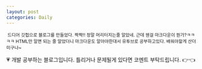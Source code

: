 ```yaml
---
layout: post
categories: Daily
---
```

<small>&nbsp;드디어 깃헙으로 블로그를 만들었다. 짝짝!! 정말 머리터지는줄 알았네. 근데 웬걸 마크다운이 뭔가?ㅋㅋㅋㅋ HTML만 알면 되는 줄 알았더니 마크다운도 알아야한대서 유투브로 공부하고있다. 배워야할게 산더미구나~</small>

<div class="c1"><span>💗 개발 공부하는 블로그입니다. 틀리거나 문제될게 있다면 코멘트 부탁드립니다. 👉👈</span></div>
